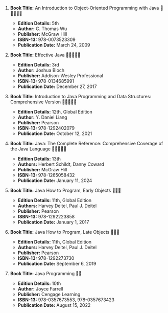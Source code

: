 1. **Book Title:** An Introduction to Object-Oriented Programming with Java 🚨🚨🚨🚨🚨
   - **Edition Details:** 5th
   - **Author:** C. Thomas Wu
   - **Publisher:** McGraw Hill
   - **ISBN-13:** 978-0073523309
   - **Publication Date:** March 24, 2009

2. **Book Title:** Effective Java 🚨🚨🚨🚨🚨
   - **Edition Details:** 3rd
   - **Author:** Joshua Bloch
   - **Publisher:** Addison-Wesley Professional
   - **ISBN-13:** 978-0134685991
   - **Publication Date:** December 27, 2017

3. **Book Title:** Introduction to Java Programming and Data Structures: Comprehensive Version 🚨🚨🚨🚨🚨
   - **Edition Details:** 12th, Global Edition
   - **Author:** Y. Daniel Liang
   - **Publisher:** Pearson
   - **ISBN-13:** 978-1292402079
   - **Publication Date:** October 12, 2021

4. **Book Title:** Java: The Complete Reference: Comprehensive Coverage of the Java Language 🚨🚨🚨🚨🚨
   - **Edition Details:** 13th
   - **Authors:** Herbert Schildt, Danny Coward
   - **Publisher:** McGraw Hill
   - **ISBN-13:** 978-1265058432
   - **Publication Date:** January 11, 2024

5. **Book Title:** Java How to Program, Early Objects 📒🔐✅
   - **Edition Details:** 11th, Global Edition
   - **Authors:** Harvey Deitel, Paul J. Deitel
   - **Publisher:** Pearson
   - **ISBN-13:** 978-1292223858
   - **Publication Date:** January 1, 2017

6. **Book Title:** Java How to Program, Late Objects 📒🔐✅
   - **Edition Details:** 11th, Global Edition
   - **Authors:** Harvey Deitel, Paul J. Deitel
   - **Publisher:** Pearson
   - **ISBN-13:** 978-1292273730
   - **Publication Date:** September 6, 2019

7. **Book Title:** Java Programming 📒🚫
   - **Edition Details:** 10th
   - **Author:** Joyce Farrell
   - **Publisher:** Cengage Learning
   - **ISBN-13:** 978-0357673553, 978-0357673423
   - **Publication Date:** August 15, 2022

